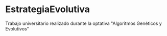 # EstrategiaEvolutiva
Trabajo universitario realizado durante la optativa "Algoritmos Genéticos y Evolutivos"
